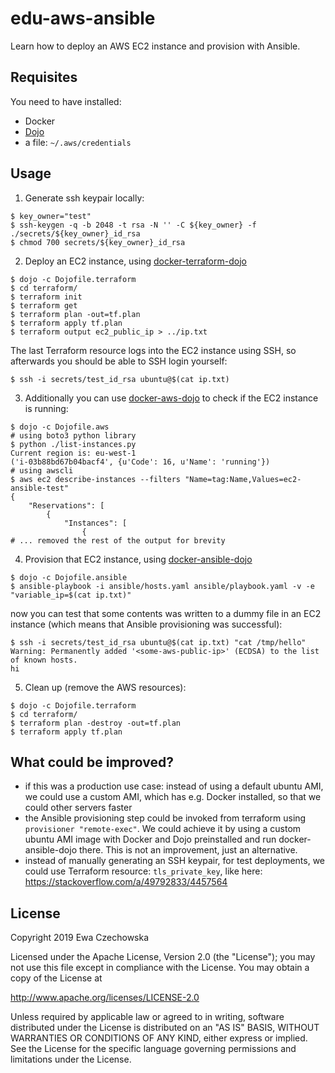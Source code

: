 # edu-aws-ansible

Learn how to deploy an AWS EC2 instance and provision with Ansible.

## Requisites
You need to have installed:
   * Docker
   * [Dojo](https://github.com/kudulab/dojo)
   * a file: `~/.aws/credentials`

## Usage
1. Generate ssh keypair locally:
```
$ key_owner="test"
$ ssh-keygen -q -b 2048 -t rsa -N '' -C ${key_owner} -f ./secrets/${key_owner}_id_rsa
$ chmod 700 secrets/${key_owner}_id_rsa
```

2. Deploy an EC2 instance, using [docker-terraform-dojo](https://github.com/kudulab/docker-terraform-dojo)
```
$ dojo -c Dojofile.terraform
$ cd terraform/
$ terraform init
$ terraform get
$ terraform plan -out=tf.plan
$ terraform apply tf.plan
$ terraform output ec2_public_ip > ../ip.txt
```
The last Terraform resource logs into the EC2 instance using SSH, so afterwards you should be able to SSH login yourself:
```
$ ssh -i secrets/test_id_rsa ubuntu@$(cat ip.txt)
```
3. Additionally you can use [docker-aws-dojo](https://github.com/kudulab/docker-aws-dojo) to check if the EC2 instance is running:
```
$ dojo -c Dojofile.aws
# using boto3 python library
$ python ./list-instances.py
Current region is: eu-west-1
('i-03b88bd67b04bacf4', {u'Code': 16, u'Name': 'running'})
# using awscli
$ aws ec2 describe-instances --filters "Name=tag:Name,Values=ec2-ansible-test"
{
    "Reservations": [
        {
            "Instances": [
                {
# ... removed the rest of the output for brevity
```

4. Provision that EC2 instance, using [docker-ansible-dojo](https://github.com/kudulab/docker-ansible-dojo)
```
$ dojo -c Dojofile.ansible
$ ansible-playbook -i ansible/hosts.yaml ansible/playbook.yaml -v -e "variable_ip=$(cat ip.txt)"
```

now you can test that some contents was written to a dummy file in an EC2 instance (which means that Ansible provisioning was successful):
```
$ ssh -i secrets/test_id_rsa ubuntu@$(cat ip.txt) "cat /tmp/hello"
Warning: Permanently added '<some-aws-public-ip>' (ECDSA) to the list of known hosts.
hi
```

5. Clean up (remove the AWS resources):
```
$ dojo -c Dojofile.terraform
$ cd terraform/
$ terraform plan -destroy -out=tf.plan
$ terraform apply tf.plan
```

## What could be improved?

* if this was a production use case: instead of using a default ubuntu AMI,
  we could use a custom AMI, which has e.g. Docker installed, so that we could
  other servers faster
* the Ansible provisioning step could be invoked from terraform using
`provisioner "remote-exec"`. We could achieve it
by using a custom ubuntu AMI image with Docker and Dojo preinstalled and run
docker-ansible-dojo there. This is not an improvement, just an alternative.
* instead of manually generating an SSH keypair, for test deployments, we could
 use Terraform resource: `tls_private_key`, like here: https://stackoverflow.com/a/49792833/4457564


## License

Copyright 2019 Ewa Czechowska

Licensed under the Apache License, Version 2.0 (the "License");
you may not use this file except in compliance with the License.
You may obtain a copy of the License at

   http://www.apache.org/licenses/LICENSE-2.0

Unless required by applicable law or agreed to in writing, software
distributed under the License is distributed on an "AS IS" BASIS,
WITHOUT WARRANTIES OR CONDITIONS OF ANY KIND, either express or implied.
See the License for the specific language governing permissions and
limitations under the License.

